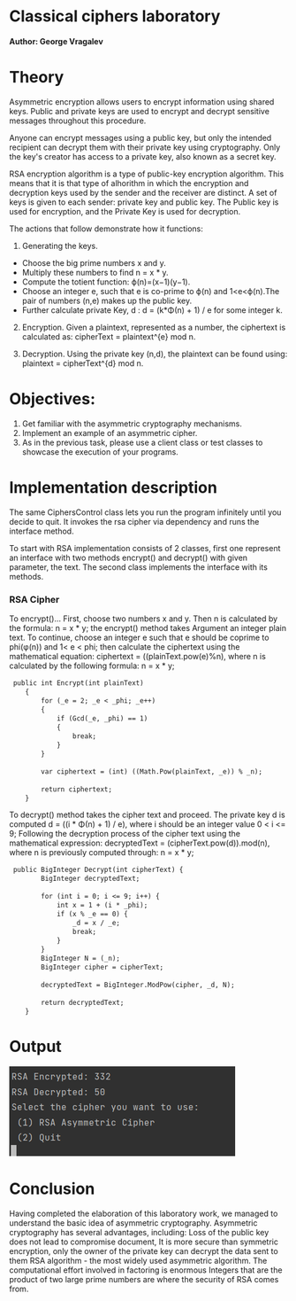 # Classical ciphers laboratory

#### Author: George Vragalev

# Theory

Asymmetric encryption allows users to encrypt information using shared keys.
Public and private keys are used to encrypt and decrypt sensitive messages throughout this procedure.

Anyone can encrypt messages using a public key, but only the intended
recipient can decrypt them with
their private key using cryptography. Only the key's creator
has access to a private key, also known as a secret key.

RSA encryption algorithm is a type of public-key encryption algorithm.
This means that it is that type of alhorithm in which the encryption and decryption
keys used by the sender and the receiver are distinct. A set of keys is given to each sender: private key and public
key.
The Public key is used for encryption, and the Private Key is used for decryption.

The actions that follow demonstrate how it functions:

1. Generating the keys.

- Choose the big prime numbers x and y.
- Multiply these numbers to find n = x * y.
- Compute the totient function:
  ϕ(n)=(x−1)(y−1).
- Choose an integer e, such that e is co-prime to ϕ(n)
  and 1<e<ϕ(n).The pair of numbers (n,e) makes up the public key.
- Further calculate private Key, d :
  d = (k*Φ(n) + 1) / e for some integer k.

2. Encryption.
   Given a plaintext, represented as a number, the ciphertext is calculated as:
   cipherText = plaintext^{e} mod n.

3. Decryption.
   Using the private key (n,d), the plaintext can be found using:
   plaintext = cipherText^{d} mod n.

# Objectives:

1. Get familiar with the asymmetric cryptography mechanisms.
2. Implement an example of an asymmetric cipher.
3. As in the previous task, please use a client class or test
   classes to showcase the execution of your programs.

# Implementation description

The same CiphersControl class lets you run the program infinitely until you decide to quit.
It invokes the rsa cipher via dependency and runs the interface method.

To start with RSA implementation consists of 2 classes,
first one represent an interface with two methods
encrypt() and decrypt() with given parameter, the text.
The second class implements the interface
with its methods.

### RSA Cipher

To encrypt()...
First, choose two numbers x and y. Then n is calculated by the formula: n = x * y; the encrypt() method takes
Argument an integer plain text. To continue, choose an integer e such that e should be coprime to phi(φ(n)) and 1<
e < phi; then calculate the ciphertext using the mathematical equation: ciphertext = ((plainText.pow(e)%n),
where n is calculated by the following formula: n = x * y;

````
 public int Encrypt(int plainText)
    {
        for (_e = 2; _e < _phi; _e++)
        {
            if (Gcd(_e, _phi) == 1)
            {
                break;
            }
        }

        var ciphertext = (int) ((Math.Pow(plainText, _e)) % _n);

        return ciphertext;
    }
````

To decrypt() method takes the cipher text and proceed. The private key d is computed d = ((i * Φ(n) + 1) / e), where i should be an integer value 0 < i <= 9; Following the decryption process of the cipher text using the mathematical expression:
decryptedText = (cipherText.pow(d)).mod(n), where n is previously computed through: n = x * y;
````
 public BigInteger Decrypt(int cipherText) {
        BigInteger decryptedText;

        for (int i = 0; i <= 9; i++) {
            int x = 1 + (i * _phi);
            if (x % _e == 0) {
                _d = x / _e;
                break;
            }
        }
        BigInteger N = (_n);
        BigInteger cipher = cipherText;

        decryptedText = BigInteger.ModPow(cipher, _d, N);

        return decryptedText;
    }
````

# Output

![img.png](img.png)

# Conclusion

Having completed the elaboration of this laboratory work, we managed to understand the basic idea of asymmetric cryptography.
Asymmetric cryptography has several advantages, including: Loss of the public key does not lead to compromise
document,
It is more secure than symmetric encryption, only the owner of the private key can decrypt the data sent to them
RSA algorithm - the most widely used asymmetric algorithm. The computational effort involved in factoring is enormous
Integers that are the product of two large prime numbers are where the security of RSA comes from.